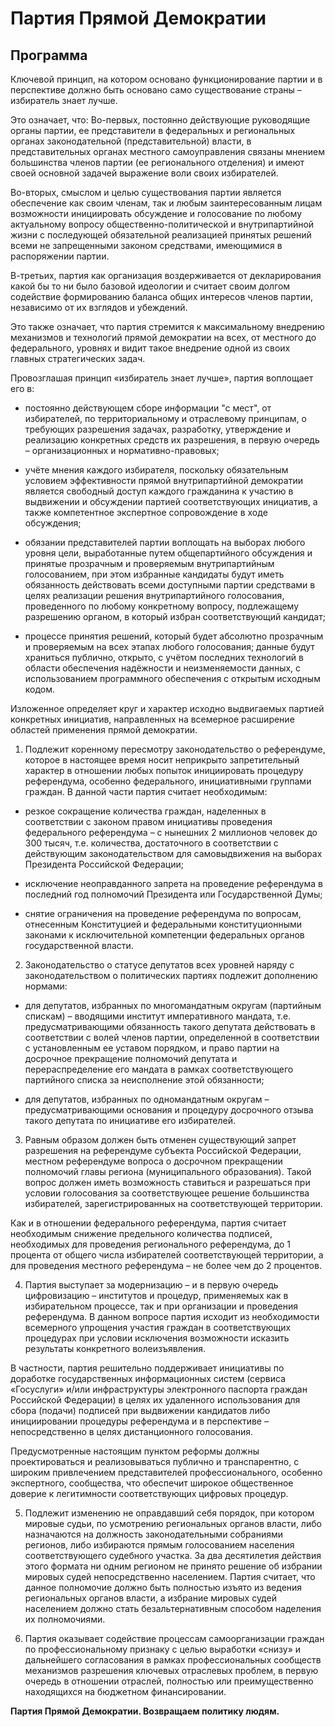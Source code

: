 # Партия Прямой Демократии
## Программа

Ключевой принцип, на котором основано функционирование партии и в перспективе должно быть основано само существование страны – избиратель знает лучше.

Это означает, что:
Во-первых, постоянно действующие руководящие органы партии, ее представители в федеральных и региональных органах законодательной (представительной) власти, в представительных органах местного самоуправления связаны мнением большинства членов партии (ее регионального отделения) и имеют своей основной задачей выражение воли своих избирателей.

Во-вторых, смыслом и целью существования партии является обеспечение как своим членам, так и любым заинтересованным лицам возможности инициировать обсуждение и голосование по любому актуальному вопросу общественно-политической и внутрипартийной жизни с последующей обязательной реализацией принятых решений всеми не запрещенными законом средствами, имеющимися в распоряжении партии.

В-третьих, партия как организация воздерживается от декларирования какой бы то ни было базовой идеологии и считает своим долгом содействие формированию баланса общих интересов членов партии, независимо от их взглядов и убеждений.

Это также означает, что партия стремится к максимальному внедрению механизмов и технологий прямой демократии на всех, от местного до федерального, уровнях и видит такое внедрение одной из своих главных стратегических задач.

Провозглашая принцип «избиратель знает лучше», партия воплощает его в:

- постоянно действующем сборе информации "с мест", от избирателей, по территориальному и отраслевому принципам, о требующих разрешения задачах, разработку, утверждение и реализацию конкретных средств их разрешения, в первую очередь – организационных и нормативно-правовых;

- учёте мнения каждого избирателя, поскольку обязательным условием эффективности прямой внутрипартийной демократии является свободный доступ каждого гражданина к участию в выдвижении и обсуждении партией соответствующих инициатив, а также компетентное экспертное сопровождение в ходе обсуждения;

- обязании представителей партии воплощать на выборах любого уровня цели, выработанные путем общепартийного обсуждения и принятые прозрачным и проверяемым внутрипартийным голосованием, при этом избранные кандидаты будут иметь обязанность действовать всеми доступными партии средствами в целях реализации решения внутрипартийного голосования, проведенного по любому конкретному вопросу, подлежащему разрешению органом, в который избран соответствующий кандидат;   

- процессе принятия решений, который будет абсолютно прозрачным и проверяемым на всех этапах любого голосования; данные будут храниться публично, открыто, с учётом последних технологий в области обеспечения надёжности и неизменяемости данных, с использованием программного обеспечения с открытым исходным кодом.

Изложенное определяет круг и характер исходно выдвигаемых партией конкретных инициатив, направленных на всемерное расширение областей применения прямой демократии.

1. Подлежит коренному пересмотру законодательство о референдуме, которое в настоящее время носит неприкрыто запретительный характер в отношении любых попыток инициировать процедуру референдума, особенно федерального, инициативными группами граждан. В данной части партия считает необходимым:

  - резкое сокращение количества граждан, наделенных в соответствии с законом правом инициативы проведения федерального референдума – с нынешних 2 миллионов человек до 300 тысяч, т.е. количества, достаточного в соответствии с действующим законодательством для самовыдвижения на выборах Президента Российской Федерации;

  - исключение неоправданного запрета на проведение референдума в последний год полномочий Президента или Государственной Думы;

  - снятие ограничения на проведение референдума по вопросам, отнесенным Конституцией и федеральными конституционными законами к исключительной компетенции федеральных органов государственной власти.

2. Законодательство о статусе депутатов всех уровней наряду с законодательством о политических партиях подлежит дополнению нормами:

  - для депутатов, избранных по многомандатным округам (партийным спискам) – вводящими институт императивного мандата, т.е. предусматривающими обязанность такого депутата действовать в соответствии с волей членов партии, определенной в соответствии с установленным ее уставом порядком, и право партии на досрочное прекращение полномочий депутата и перераспределение его мандата в рамках соответствующего партийного списка за неисполнение этой обязанности;

  - для депутатов, избранных по одномандатным округам – предусматривающими основания и процедуру досрочного отзыва такого депутата по инициативе его избирателей.

3. Равным образом должен быть отменен существующий запрет разрешения на референдуме субъекта Российской Федерации, местном референдуме вопроса о досрочном прекращении полномочий главы региона (муниципального образования). Такой вопрос должен иметь возможность ставиться и разрешаться при условии голосования за соответствующее решение большинства избирателей, зарегистрированных на соответствующей территории.

  Как и в отношении федерального референдума, партия считает необходимым снижение предельного количества подписей, необходимых для проведения регионального референдума, до 1 процента от общего числа избирателей соответствующей территории, а для проведения местного референдума – не более чем до 2 процентов.

4. Партия выступает за модернизацию – и в первую очередь цифровизацию – институтов и процедур, применяемых как в избирательном процессе, так и при организации и проведения референдума. В данном вопросе партия исходит из необходимости всемерного упрощения участия граждан в соответствующих процедурах при условии исключения возможности исказить результаты конкретного волеизъявления.

  В частности, партия решительно поддерживает инициативы по доработке государственных информационных систем (сервиса «Госуслуги» и/или инфраструктуры электронного паспорта граждан Российской Федерации) в целях их удаленного использования для сбора (подачи) подписей при выдвижении кандидатов либо инициировании процедуры референдума и в перспективе – непосредственно в целях дистанционного голосования.

  Предусмотренные настоящим пунктом реформы должны проектироваться и реализовываться публично и транспарентно, с широким привлечением представителей профессионального, особенно экспертного, сообщества, что обеспечит широкое общественное доверие к легитимности соответствующих цифровых процедур.

5. Подлежит изменению не оправдавший себя порядок, при котором мировые судьи, по усмотрению региональных органов власти, либо назначаются на должность законодательными собраниями регионов, либо избираются прямым голосованием населения соответствующего судебного участка. За два десятилетия действия этого формата ни одним регионом не принято решение об избрании мировых судей непосредственно населением. Партия считает, что данное полномочие должно быть полностью изъято из ведения региональных органов власти, а избрание мировых судей населением должно стать безальтернативным способом наделения их полномочиями.

6. Партия оказывает содействие процессам самоорганизации граждан по профессиональному признаку с целью выработки «снизу» и дальнейшего согласования в рамках профессиональных сообществ механизмов разрешения ключевых отраслевых проблем, в первую очередь в отношении отраслей, полностью или преимущественно находящихся на бюджетном финансировании.

**Партия Прямой Демократии. Возвращаем политику людям.**
